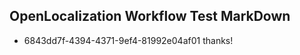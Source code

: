 ## OpenLocalization Workflow Test MarkDown
* 6843dd7f-4394-4371-9ef4-81992e04af01 thanks!

<!--HONumber=Jul16_HO3-->


